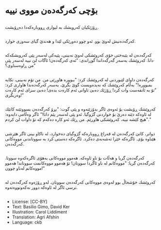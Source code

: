 # بۆچی كەرگەدەن مووی نییە

##
ڕۆژێكیان كەرویشك بە لیواری ڕووبارەكەدا دەڕۆیشت.

##
كەرگەدەنیش لەوێ بوو. ئەو چوو دەورێكی لێدا و هەندێ گیای سەوزی خوارد.

##
كەرگەدەن لە بێبەختی خۆی كەروێشكی لەوێ نەبینی، پێیەکی لەسەر پێی كەرویشكەکە دانا. كەروێشك بەسەر گەرگەداندا گوڕاندی: "ئەی كەرگەدەن! ئاگات لێ نییە لەسەر پێی من ڕاوەستاوی؟"

##
كەرگەدەن داوای لێبوردنی لە كەروێشك كرد: "ببوورە هاوڕێی من. من تۆم نەبینی، تكایە بمبوورە!" بەڵام كەروێشك كە نەیدەویست گوێ بگرێ، بەسەر كەرگەدەندا هاواری كرد: "تۆ بە ئانقەست وات كرد! ڕۆژێك دەبێ تاوانی ئەم كارەت بدەی! دەبێ سزای ئەم كارەت وەربگری!"

##
كەروێشك ڕۆیشت بۆ ئەوەی ئاگر بدۆزێتەوە و پێی گوت: "بڕۆ كەرگەدەن بسووتێنە كاتێك لە ئاوەكە دێتە دەرێ بۆ خواردنی گژوگیا. ئەو پێی لەسەر پێم دانا!" ئاگر وەڵامی دایەوە: "هیچ كێشە نییە، كەروێشكی هاوڕێم. من ڕێك ئەو كارە دەكەم كە تۆ داوات لێ كردم."

##
دواتر، كاتێ كەرگەدەن لە قەراغ ڕووبارەكە گژوگیای دەخوارد، لە ناكاو بینی ئاگر هێرشی هێناوە بۆی. ئاگرەكە خێرا تەشەنەی دەكرد. ئاگرەكە دەستی كرد بە سووتاندنی مووەكانی كەرگەدەن.

##
كەرگەدەن گریا و هەڵات بۆ ناو ئاوەكە. هەموو مووەكانی بەهۆی ئاگرەكەوە سووتا. كەرگەدەن گریا: "مووەكانم لە ناو ئاگردا سووتان! تۆ هەموو مووەكانمت سووتاند! هەموو مووەكانم لەناو چوون!"

##
كەروێشك خۆشحاڵ بوو لەوەی مووەكانی كەرگەدەن سووتان. لەو ڕۆژەوە كەرگەدەن لە ترسی ئاگر لە ئاوەكە دوور نەكەوتووەتەوە.

##
* License: [CC-BY]
* Text: Basilio Gimo, David Ker
* Illustration: Carol Liddiment
* Translation: Agri Afshin
* Language: ckb
